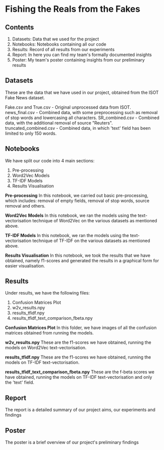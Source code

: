 ﻿# Fishing the Reals from the Fakes

## Contents

1. Datasets: Data that we used for the project
2. Notebooks: Notebooks containing all our code 
3. Results: Record of all results from our experiments
4. Report: In here you can find my team's formally documented insights  
5. Poster: My team's poster containing insights from our preliminary results 


## Datasets
These are the data that we have used in our project, obtained from the ISOT Fake News dataset. 

Fake.csv and True.csv - Original unprocessed data from ISOT.
news_final.csv - Combined data, with some preprocessing such as removal of stop words and lowercasing all characters.
SR_combined.csv - Combined data, with the additional removal of source "Reuters".
truncated_combined.csv - Combined data, in which 'text' field has been limited to only 150 words.


## Notebooks

We have split our code into 4 main sections:
1. Pre-processing
2. Word2Vec Models
3. TF-IDF Models
4. Results Visualisation

**Pre-processing**
In this notebook, we carried out basic pre-processing, which includes: removal of empty fields, removal of stop words, source removal and others.

**Word2Vec Models**
In this notebook, we ran the models using the text-vectorisation technique of Word2Vec on the various datasets as mentioned above.

**TF-IDF Models**
In this notebook, we ran the models using the text-vectorisation technique of TF-IDF on the various datasets as mentioned above.

**Results Visualisation**
In this notebook, we took the results that we have obtained, namely f1-scores and generated the results in a graphical form for easier visualisation.


## Results

Under results, we have the following files:
1. Confusion Matrices Plot
2. w2v_results.npy
3. results_tfidf.npy
4. results_tfidf_text_comparison_fbeta.npy

**Confusion Matrices Plot**
In this folder, we have images of all the confusion matrices obtained from running the models.

**w2v_results.npy**
These are the f1-scores we have obtained, running the models on Word2Vec text-vectorisation.

**results_tfidf.npy**
These are the f1-scores we have obtained, running the models on TF-IDF text-vectorisation.

**results_tfidf_text_comparison_fbeta.npy**
These are the f-beta scores we have obtained, running the models on TF-IDF text-vectorisation and only the 'text' field. 



## Report

The report is a detailed summary of our project aims, our experiments and findings


## Poster 

The poster is a brief overview of our project's preliminary findings
